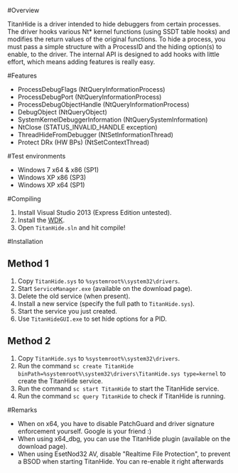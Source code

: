 #Overview

TitanHide is a driver intended to hide debuggers from certain processes. The driver hooks various Nt* kernel functions (using SSDT table hooks) and modifies the return values of the original functions. To hide a process, you must pass a simple structure with a ProcessID and the hiding option(s) to enable, to the driver. The internal API is designed to add hooks with little effort, which means adding features is really easy.

#Features

- ProcessDebugFlags (NtQueryInformationProcess)
- ProcessDebugPort (NtQueryInformationProcess)
- ProcessDebugObjectHandle (NtQueryInformationProcess)
- DebugObject (NtQueryObject)
- SystemKernelDebuggerInformation (NtQuerySystemInformation)
- NtClose (STATUS_INVALID_HANDLE exception)
- ThreadHideFromDebugger (NtSetInformationThread)
- Protect DRx (HW BPs) (NtSetContextThread)

#Test environments

- Windows 7 x64 & x86 (SP1)
- Windows XP x86 (SP3)
- Windows XP x64 (SP1)

#Compiling

1. Install Visual Studio 2013 (Express Edition untested).
2. Install the [WDK](https://msdn.microsoft.com/en-us/windows/hardware/gg454513.aspx).
3. Open `TitanHide.sln` and hit compile!

#Installation

## Method 1

1. Copy `TitanHide.sys` to `%systemroot%\system32\drivers`.
2. Start `ServiceManager.exe` (available on the download page).
3. Delete the old service (when present).
4. Install a new service (specify the full path to `TitanHide.sys`).
5. Start the service you just created.
6. Use `TitanHideGUI.exe` to set hide options for a PID.

## Method 2
1. Copy `TitanHide.sys` to `%systemroot%\system32\drivers`.
2. Run the command `sc create TitanHide binPath=%systemroot%\system32\drivers\TitanHide.sys type=kernel` to create the TitanHide service.
3. Run the command `sc start TitanHide` to start the TitanHide service.
4. Run the command `sc query TitanHide` to check if TitanHide is running.

#Remarks

- When on x64, you have to disable PatchGuard and driver signature enforcement yourself. Google is your friend :)
- When using x64_dbg, you can use the TitanHide plugin (available on the download page).
- When using EsetNod32 AV, disable "Realtime File Protection", to prevent a BSOD when starting TitanHide. You can re-enable it right afterwards
